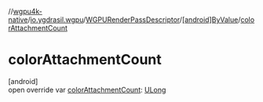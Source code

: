 //[wgpu4k-native](../../../../index.md)/[io.ygdrasil.wgpu](../../index.md)/[WGPURenderPassDescriptor](../index.md)/[[android]ByValue](index.md)/[colorAttachmentCount](color-attachment-count.md)

# colorAttachmentCount

[android]\
open override var [colorAttachmentCount](color-attachment-count.md): [ULong](https://kotlinlang.org/api/core/kotlin-stdlib/kotlin/-u-long/index.html)